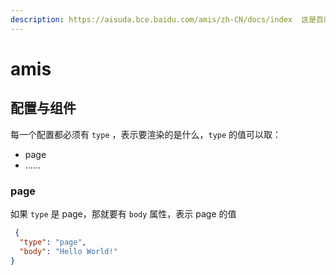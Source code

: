 ```yaml
---
description: https://aisuda.bce.baidu.com/amis/zh-CN/docs/index  这是百度的低代码框架，使用 JSON 来生成页面
---
```


# amis



## 配置与组件

每一个配置都必须有 `type` ，表示要渲染的是什么，`type` 的值可以取：

* page
* ……



### page

如果 `type` 是 page，那就要有 `body` 属性，表示 page 的值

```json
 {
  "type": "page",
  "body": "Hello World!"
}
```
